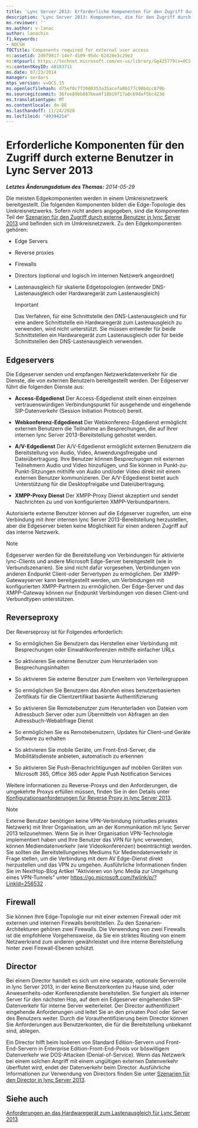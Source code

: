 ```yaml
---
title: 'Lync Server 2013: Erforderliche Komponenten für den Zugriff durch externe Benutzer'
description: 'Lync Server 2013: Komponenten, die für den Zugriff durch externe Benutzer erforderlich sind.'
ms.reviewer: ''
ms.author: v-lanac
author: lanachin
f1.keywords:
- NOCSH
TOCTitle: Components required for external user access
ms:assetid: 2d0f9817-14e7-4109-95dc-62420e3c29e2
ms:mtpsurl: https://technet.microsoft.com/en-us/library/Gg425779(v=OCS.15)
ms:contentKeyID: 48183711
ms.date: 07/23/2014
manager: serdars
mtps_version: v=OCS.15
ms.openlocfilehash: d75ef0c7f2000353a35acefa0b177c90bdcc879b
ms.sourcegitcommit: 36fee89bb887bea4f18b19f17a8c69daf5bc423d
ms.translationtype: MT
ms.contentlocale: de-DE
ms.lasthandoff: 11/24/2020
ms.locfileid: "49394214"
---
```

# <a name="components-required-for-external-user-access-in-lync-server-2013"></a>Erforderliche Komponenten für den Zugriff durch externe Benutzer in Lync Server 2013

<div data-xmlns="http://www.w3.org/1999/xhtml">

<div class="topic" data-xmlns="http://www.w3.org/1999/xhtml" data-msxsl="urn:schemas-microsoft-com:xslt" data-cs="https://msdn.microsoft.com/">

<div data-asp="https://msdn2.microsoft.com/asp">



</div>

<div id="mainSection">

<div id="mainBody">

<span> </span>

_**Letztes Änderungsdatum des Themas:** 2014-05-29_

Die meisten Edgekomponenten werden in einem Umkreisnetzwerk bereitgestellt. Die folgenden Komponenten bilden die Edge-Topologie des Umkreisnetzwerks. Sofern nicht anders angegeben, sind die Komponenten Teil der [Szenarien für den Zugriff durch externe Benutzer in lync Server 2013](lync-server-2013-scenarios-for-external-user-access.md) und befinden sich im Umkreisnetzwerk. Zu den Edgekomponenten gehören:

  - Edge Servers

  - Reverse proxies

  - Firewalls

  - Directors (optional und logisch im internen Netzwerk angeordnet)

  - Lastenausgleich für skalierte Edgetopologien (entweder DNS-Lastenausgleich oder Hardwaregerät zum Lastenausgleich)
    
    <div>
    

    > [!IMPORTANT]  
    > Das Verfahren, für eine Schnittstelle den DNS-Lastenausgleich und für eine andere Schnittstelle ein Hardwaregerät zum Lastenausgleich zu verwenden, wird nicht unterstützt. Sie müssen entweder für beide Schnittstellen ein Hardwaregerät zum Lastenausgleich oder für beide Schnittstellen den DNS-Lastenausgleich verwenden.

    
    </div>

<div>

## <a name="edge-servers"></a>Edgeservers

Die Edgeserver senden und empfangen Netzwerkdatenverkehr für die Dienste, die von externen Benutzern bereitgestellt werden. Der Edgeserver führt die folgenden Dienste aus:

  - **Access-Edgedienst**   Der Access-Edgedienst stellt einen einzelnen vertrauenswürdigen Verbindungspunkt für ausgehende und eingehende SIP-Datenverkehr (Session Initiation Protocol) bereit.

  - **Webkonferenz-Edgedienst**   Der Webkonferenz-Edgedienst ermöglicht externen Benutzern die Teilnahme an Besprechungen, die auf Ihrer internen lync Server 2013-Bereitstellung gehostet werden.

  - **A/V-Edgedienst**   Der A/V-Edgedienst ermöglicht externen Benutzern die Bereitstellung von Audio, Video, Anwendungsfreigabe und Dateiübertragung. Ihre Benutzer können Besprechungen mit externen Teilnehmern Audio und Video hinzufügen, und Sie können in Punkt-zu-Punkt-Sitzungen mithilfe von Audio und/oder Video direkt mit einem externen Benutzer kommunizieren. Der A/V-Edgedienst bietet auch Unterstützung für die Desktopfreigabe und Dateiübertragung.

  - **XMPP-Proxy Dienst**   Der XMPP-Proxy Dienst akzeptiert und sendet Nachrichten zu und von konfigurierten XMPP-Verbundpartnern.

Autorisierte externe Benutzer können auf die Edgeserver zugreifen, um eine Verbindung mit ihrer internen lync Server 2013-Bereitstellung herzustellen, aber die Edgeserver bieten keine Möglichkeit für einen anderen Zugriff auf das interne Netzwerk.

<div>


> [!NOTE]  
> Edgeserver werden für die Bereitstellung von Verbindungen für aktivierte lync-Clients und andere Microsoft Edge-Server bereitgestellt (wie in Verbundszenarien). Sie sind nicht dafür vorgesehen, Verbindungen von anderen Endpunkt Client-oder Servertypen zu ermöglichen. Der XMPP-Gatewayserver kann bereitgestellt werden, um Verbindungen mit konfigurierten XMPP-Partnern zu ermöglichen. Der Edge-Server und das XMPP-Gateway können nur Endpunkt Verbindungen von diesen Client-und Verbundtypen unterstützen.



</div>

</div>

<div>

## <a name="reverse-proxy"></a>Reverseproxy

Der Reverseproxy ist für Folgendes erforderlich:

  - So ermöglichen Sie Benutzern das Herstellen einer Verbindung mit Besprechungen oder Einwahlkonferenzen mithilfe einfacher URLs

  - So aktivieren Sie externe Benutzer zum Herunterladen von Besprechungsinhalten

  - So aktivieren Sie externe Benutzer zum Erweitern von Verteilergruppen

  - So ermöglichen Sie Benutzern das Abrufen eines benutzerbasierten Zertifikats für die Clientzertifikat basierte Authentifizierung

  - So aktivieren Sie Remotebenutzer zum Herunterladen von Dateien vom Adressbuch Server oder zum Übermitteln von Abfragen an den Adressbuch-Webabfrage Dienst

  - So ermöglichen Sie es Remotebenutzern, Updates für Client-und Geräte Software zu erhalten

  - So aktivieren Sie mobile Geräte, um Front-End-Server, die Mobilitätsdienste anbieten, automatisch zu erkennen

  - So aktivieren Sie Push-Benachrichtigungen auf mobilen Geräten von Microsoft 365, Office 365 oder Apple Push Notification Services

Weitere Informationen zu Reverse-Proxys und den Anforderungen, die umgekehrte Proxys erfüllen müssen, finden Sie in den Details unter [Konfigurationsanforderungen für Reverse Proxy in lync Server 2013](lync-server-2013-configuration-requirements-for-reverse-proxy.md).

<div>


> [!NOTE]  
> Externe Benutzer benötigen keine VPN-Verbindung (virtuelles privates Netzwerk) mit Ihrer Organisation, um an der Kommunikation mit lync Server 2013 teilzunehmen. Wenn Sie in Ihrer Organisation VPN-Technologie implementiert haben und Ihre Benutzer das VPN für lync verwenden, können Mediendatenverkehr (wie Videokonferenzen) beeinträchtigt werden. Sie sollten die Bereitstellungeines Mediums für Mediendatenverkehr in Frage stellen, um die Verbindung mit dem AV Edge-Dienst direkt herzustellen und das VPN zu umgehen. Ausführliche Informationen finden Sie im NextHop-Blog Artikel "Aktivieren von lync Media zur Umgehung eines VPN-Tunnels" unter <A href="https://go.microsoft.com/fwlink/p/?linkid=256532">https://go.microsoft.com/fwlink/p/?LinkId=256532</A> .



</div>

</div>

<div>

## <a name="firewall"></a>Firewall

Sie können Ihre Edge-Topologie nur mit einer externen Firewall oder mit externen und internen Firewalls bereitstellen. Zu den Szenarien-Architekturen gehören zwei Firewalls. Die Verwendung von zwei Firewalls ist die empfohlene Vorgehensweise, da Sie ein striktes Routing von einem Netzwerkrand zum anderen gewährleistet und ihre interne Bereitstellung hinter zwei Firewall-Ebenen schützt.

</div>

<div>

## <a name="director"></a>Director

Bei einem Director handelt es sich um eine separate, optionale Serverrolle in lync Server 2013, in der keine Benutzerkonten zu Hause sind, oder Anwesenheits-oder Konferenzdienste bereitstellen. Sie fungiert als interner Server für den nächsten Hop, auf dem ein Edgeserver eingehenden SIP-Datenverkehr für interne Server weiterleitet. Der Director authentifiziert eingehende Anforderungen und leitet Sie an den privaten Pool oder Server des Benutzers weiter. Durch die Vorauthentifizierung beim Director können Sie Anforderungen aus Benutzerkonten, die für die Bereitstellung unbekannt sind, ablegen.

Ein Director hilft beim Isolieren von Standard Edition-Servern und Front-End-Servern in Enterprise Edition-Front-End-Pools vor böswilligem Datenverkehr wie DOS-Attacken (Denial-of-Service). Wenn das Netzwerk bei einem solchen Angriff mit einem ungültigen externen Datenverkehr überflutet wird, endet der Datenverkehr beim Director. Ausführliche Informationen zur Verwendung von Directors finden Sie unter [Szenarien für den Director in lync Server 2013](lync-server-2013-scenarios-for-the-director.md).

</div>

<div>

## <a name="see-also"></a>Siehe auch


[Anforderungen an das Hardwaregerät zum Lastenausgleich für Lync Server 2013](lync-server-2013-hardware-load-balancer-requirements.md)  
  

</div>

</div>

<span> </span>

</div>

</div>

</div>

